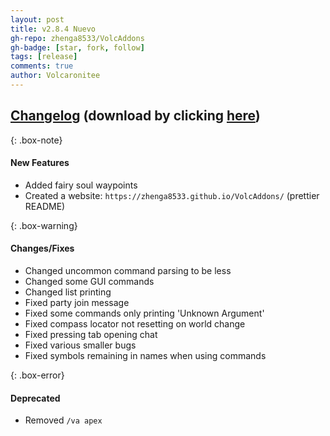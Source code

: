 ```yaml
---
layout: post
title: v2.8.4 Nuevo
gh-repo: zhenga8533/VolcAddons
gh-badge: [star, fork, follow]
tags: [release]
comments: true
author: Volcaronitee
---
```


## [Changelog](https://github.com/zhenga8533/VolcAddons/releases/tag/v2.8.4) (download by clicking [here](https://github.com/zhenga8533/VolcAddons/releases/download/v2.8.4/VolcAddons.zip))

{: .box-note}
#### New Features
- Added fairy soul waypoints
- Created a website: `https://zhenga8533.github.io/VolcAddons/` (prettier README)

{: .box-warning}
#### Changes/Fixes
- Changed uncommon command parsing to be less
- Changed some GUI commands
- Changed list printing
- Fixed party join message
- Fixed some commands only printing 'Unknown Argument'
- Fixed compass locator not resetting on world change
- Fixed pressing tab opening chat
- Fixed various smaller bugs
- Fixed symbols remaining in names when using commands

{: .box-error}
#### Deprecated
- Removed `/va apex`

